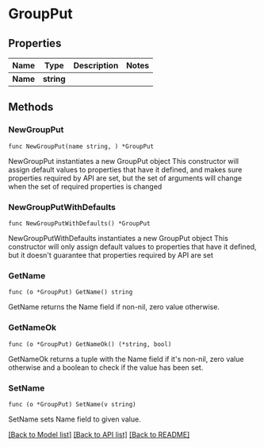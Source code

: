 # GroupPut

## Properties

Name | Type | Description | Notes
------------ | ------------- | ------------- | -------------
**Name** | **string** |  |

## Methods

### NewGroupPut

`func NewGroupPut(name string, ) *GroupPut`

NewGroupPut instantiates a new GroupPut object
This constructor will assign default values to properties that have it defined,
and makes sure properties required by API are set, but the set of arguments
will change when the set of required properties is changed

### NewGroupPutWithDefaults

`func NewGroupPutWithDefaults() *GroupPut`

NewGroupPutWithDefaults instantiates a new GroupPut object
This constructor will only assign default values to properties that have it defined,
but it doesn't guarantee that properties required by API are set

### GetName

`func (o *GroupPut) GetName() string`

GetName returns the Name field if non-nil, zero value otherwise.

### GetNameOk

`func (o *GroupPut) GetNameOk() (*string, bool)`

GetNameOk returns a tuple with the Name field if it's non-nil, zero value otherwise
and a boolean to check if the value has been set.

### SetName

`func (o *GroupPut) SetName(v string)`

SetName sets Name field to given value.

[[Back to Model list]](../README.md#documentation-for-models) [[Back to API list]](../README.md#documentation-for-api-endpoints) [[Back to README]](../README.md)
